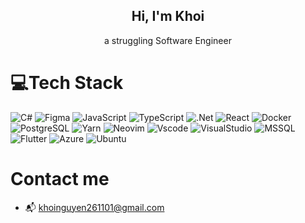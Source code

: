 <h2 align="center"><bold>Hi, I'm Khoi</bold></h2>
<p align="center">a struggling Software Engineer</p>

# 💻Tech Stack
![C#](https://img.shields.io/badge/c%23-%23239120.svg?style=flat-square&logo=c-sharp&logoColor=white) ![Figma](https://img.shields.io/badge/figma-%23F24E1E.svg?style=flat-square&logo=figma&logoColor=white) ![JavaScript](https://img.shields.io/badge/javascript-%23323330.svg?style=flat-square&logo=javascript&logoColor=%23F7DF1E) ![TypeScript](https://img.shields.io/badge/typescript-%23007ACC.svg?style=flat-square&logo=typescript&logoColor=white) ![.Net](https://img.shields.io/badge/.NET-5C2D91?style=flat-square&logo=.net&logoColor=white) ![React](https://img.shields.io/badge/-React-61DAFB?style=flat-square&logo=react&color=010a13) ![Docker](https://img.shields.io/badge/-Docker-61DAFB?style=flat-square&logo=docker&color=073c78) ![PostgreSQL](https://img.shields.io/badge/PostgreSQL-316192?style=flat-square&logo=postgresql&logoColor=white) ![Yarn](https://img.shields.io/badge/Yarn-2C8EBB?style=flat-square&logo=yarn&logoColor=white) ![Neovim](https://img.shields.io/badge/NeoVim-%2357A143.svg?&style=flat-square&logo=neovim&logoColor=white) ![Vscode](https://img.shields.io/badge/VSCode-0078D4?style=flat-square&logo=visual%20studio%20code&logoColor=white
) ![VisualStudio](https://img.shields.io/badge/Visual_Studio-5C2D91?style=flat-square&logo=visual%20studio&logoColor=white) ![MSSQL](https://img.shields.io/badge/Microsoft%20SQL%20Server-CC2927?style=flat-square&logo=microsoft%20sql%20server&logoColor=white) ![Flutter](https://img.shields.io/badge/Flutter-02569B?style=flat-square&logo=flutter&logoColor=white) ![Azure](https://img.shields.io/badge/azure-%230072C6.svg?style=flat-square&logo=microsoftazure&logoColor=white) ![Ubuntu](https://img.shields.io/badge/Ubuntu-E95420?style=flat-square&logo=ubuntu&logoColor=white)
# Contact me
- 📬 khoinguyen261101@gmail.com
